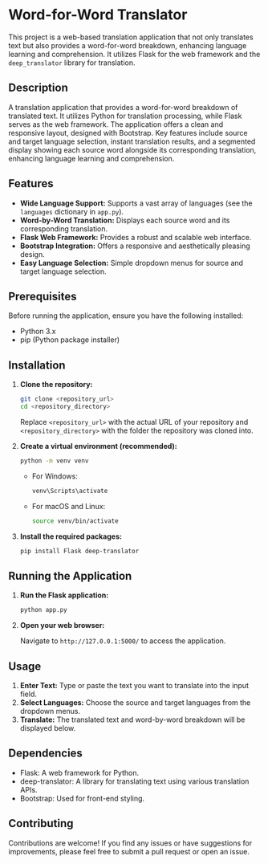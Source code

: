 # Word-for-Word Translator

This project is a web-based translation application that not only translates text but also provides a word-for-word breakdown, enhancing language learning and comprehension. It utilizes Flask for the web framework and the `deep_translator` library for translation.

## Description

A translation application that provides a word-for-word breakdown of translated text. It utilizes Python for translation processing, while Flask serves as the web framework. The application offers a clean and responsive layout, designed with Bootstrap. Key features include source and target language selection, instant translation results, and a segmented display showing each source word alongside its corresponding translation, enhancing language learning and comprehension.

## Features

* **Wide Language Support:** Supports a vast array of languages (see the `languages` dictionary in `app.py`).
* **Word-by-Word Translation:** Displays each source word and its corresponding translation.
* **Flask Web Framework:** Provides a robust and scalable web interface.
* **Bootstrap Integration:** Offers a responsive and aesthetically pleasing design.
* **Easy Language Selection:** Simple dropdown menus for source and target language selection.

## Prerequisites

Before running the application, ensure you have the following installed:

* Python 3.x
* pip (Python package installer)

## Installation

1.  **Clone the repository:**

    ```bash
    git clone <repository_url>
    cd <repository_directory>
    ```

    Replace `<repository_url>` with the actual URL of your repository and `<repository_directory>` with the folder the repository was cloned into.

2.  **Create a virtual environment (recommended):**

    ```bash
    python -m venv venv
    ```

    * For Windows:

        ```bash
        venv\Scripts\activate
        ```

    * For macOS and Linux:

        ```bash
        source venv/bin/activate
        ```

3.  **Install the required packages:**

    ```bash
    pip install Flask deep-translator
    ```

## Running the Application

1.  **Run the Flask application:**

    ```bash
    python app.py
    ```

2.  **Open your web browser:**

    Navigate to `http://127.0.0.1:5000/` to access the application.

## Usage

1.  **Enter Text:** Type or paste the text you want to translate into the input field.
2.  **Select Languages:** Choose the source and target languages from the dropdown menus.
3.  **Translate:** The translated text and word-by-word breakdown will be displayed below.

## Dependencies

* Flask: A web framework for Python.
* deep-translator: A library for translating text using various translation APIs.
* Bootstrap: Used for front-end styling.

## Contributing

Contributions are welcome! If you find any issues or have suggestions for improvements, please feel free to submit a pull request or open an issue.
